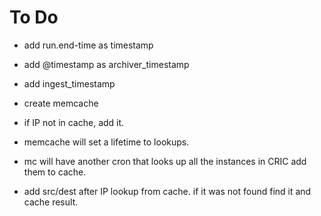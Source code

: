 # To Do

* add run.end-time as timestamp
* add @timestamp as archiver_timestamp
* add ingest_timestamp
* create memcache
* if IP not in cache, add it.
* memcache will set a lifetime to lookups.
* mc will have another cron that looks up all the instances in CRIC add them to cache.

* add src/dest after IP lookup from cache. if it was not found find it and cache result.
